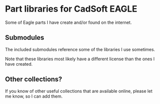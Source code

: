 # Part libraries for CadSoft EAGLE
Some of Eagle parts I have create and/or found on the internet.

## Submodules
The included submodules reference some of the libraries I use sometimes.

Note that these libraries most likely have a different license than the ones I
have created.

## Other collections?
If you know of other useful collections that are available online, please
let me know, so I can add them.
